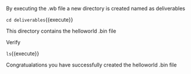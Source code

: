 By executing the .wb file a new directory is created named as deliverables

`cd deliverables`{{execute}}

This directory contains the helloworld .bin file

Verify

`ls`{{execute}}

Congratualations you have successfully created the helloworld .bin file
